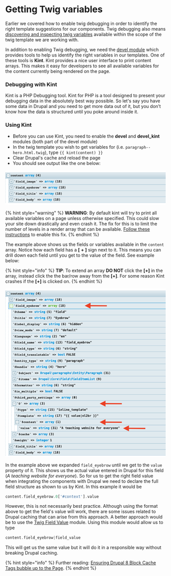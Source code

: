 # Getting Twig variables

Earlier we covered how to enable twig debugging in order to identify the right template suggestions for our components.  Twig debugging also means [discovering and inspecting twig variables](https://www.drupal.org/docs/8/theming/twig/discovering-and-inspecting-variables-in-twig-templates) available within the scope of the twig template we are working with.

In addition to enabling Twig debugging, we need the [devel module](https://www.drupal.org/project/devel) which provides tools to help us identify the right variables in our templates.  One of these tools is **Kint**.  Kint provides a nice user interface to print content arrays.  This makes it easy for developers to see all available variables for the content currently being rendered on the page.

### Debugging with Kint

Kint is a PHP Debugging tool.  Kint for PHP is a tool designed to present your debugging data in the absolutely best way possible. So let's say you have some data in Drupal and you need to get more data out of it, but you don’t know how the data is structured until you poke around inside it.

### Using Kint

* Before you can use Kint, you need to enable the **devel** and **devel\_kint** modules \(both part of the devel module\)
* In the twig template you wish to get variables for \(i.e. `paragraph--hero.html.twig`\), type `{{ kint(content) }}`
* Clear Drupal's cache and reload the page
* You should see output like the one below:

![Example of kint output](../.gitbook/assets/kint.png)

{% hint style="warning" %}
**WARNING**:  By default kint will try to print all available variables on a page unless otherwise specified.  This could slow your site down drastically and even crash it.  The fix for this is to limit the number of levels in a render array that can be available.  [Follow these instructions](https://gist.github.com/JPustkuchen/a5f1eaeb7058856b7ef087b028ffdfeb) to enable this fix.
{% endhint %}

The example above shows us the fields or variables available in the `content` array.  Notice how each field has a **\[** **+ \]** sign next to it.  This means you can drill down each field until you get to the value of the field.  See example below:

{% hint style="info" %}
**TIP**: To extend an array **DO NOT** click the **\[+\]** in the array, instead click the the bar/row away from the **\[+\]**.  For some reason Kint crashes if the **\[+\]** is clicked on.
{% endhint %}

![Example of expanded field\_eyebrow.](../.gitbook/assets/eyebrow.png)

In the example above we expanded `field_eyebrow` until we get to the `value` property of it.  This shows us the actual value entered in Drupal for this field \(_A teaching website for everyone_\).  So for us to get the right field value when integrating the components with Drupal we need to declare the full field structure as shown to us by Kint.  In this example it would be 

```php
content.field_eyebrow.0['#context'].value
```

However, this is not necessarily best practice.  Although using the format above to get the field's value will work, there are some issues related to Drupal caching that can arise from this approach.  A better approach would be to use the [Twig Field Value](https://www.drupal.org/project/twig_field_value) module.  Using this module would allow us to type

```php
content.field_eyebrow|field_value
```

This will get us the same value but it will do it in a responsible way without breaking Drupal caching.

{% hint style="info" %}
Further reading:  [Ensuring Drupal 8 Block Cache Tags bubble up to the Page](https://www.previousnext.com.au/blog/ensuring-drupal-8-block-cache-tags-bubble-up-page).
{% endhint %}

